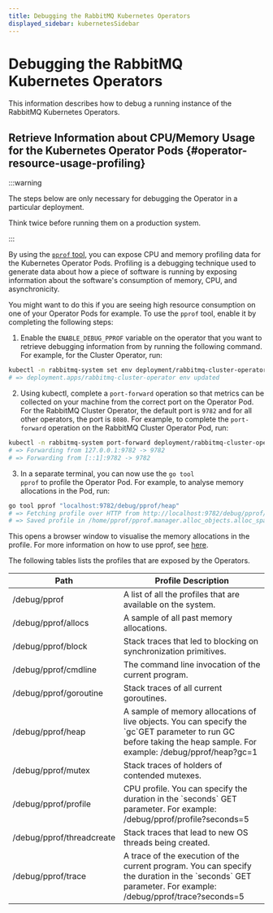 ```yaml
---
title: Debugging the RabbitMQ Kubernetes Operators
displayed_sidebar: kubernetesSidebar
---
```

<!--
Copyright (c) 2005-2025 Broadcom. All Rights Reserved. The term "Broadcom" refers to Broadcom Inc. and/or its subsidiaries.

All rights reserved. This program and the accompanying materials
are made available under the terms of the under the Apache License,
Version 2.0 (the "License”); you may not use this file except in compliance
with the License. You may obtain a copy of the License at

https://www.apache.org/licenses/LICENSE-2.0

Unless required by applicable law or agreed to in writing, software
distributed under the License is distributed on an "AS IS" BASIS,
WITHOUT WARRANTIES OR CONDITIONS OF ANY KIND, either express or implied.
See the License for the specific language governing permissions and
limitations under the License.
-->

# Debugging the RabbitMQ Kubernetes Operators

This information describes how to debug a running instance of the RabbitMQ Kubernetes Operators.

## Retrieve Information about CPU/Memory Usage for the Kubernetes Operator Pods {#operator-resource-usage-profiling}

:::warning

The steps below are only necessary for debugging the Operator in a particular deployment.

Think twice before running them on a production system.

:::

By using the [`pprof` tool](https://github.com/google/pprof/blob/main/doc/README.md), you can expose CPU and memory profiling data for the Kubernetes Operator Pods. Profiling is a debugging technique used to generate data about how a piece of software is running by exposing information about the software's consumption of memory, CPU, and asynchronicity.

You might want to do this if you are seeing high resource consumption on one of your Operator Pods for example. To use the `pprof` tool, enable it by completing the following steps:

1. Enable the `ENABLE_DEBUG_PPROF` variable on the operator that you want to retrieve debugging information from by running the following command. For example, for the Cluster Operator, run:
```bash
kubectl -n rabbitmq-system set env deployment/rabbitmq-cluster-operator ENABLE_DEBUG_PPROF=True
# => deployment.apps/rabbitmq-cluster-operator env updated
```

2. Using kubectl, complete a `port-forward` operation so that metrics can be collected on your machine from the correct port on the Operator Pod. For the RabbitMQ Cluster Operator, the default port is <code>9782</code> and for all other operators, the port is <code>8080</code>. For example, to complete the `port-forward` operation on the RabbitMQ Cluster Operator Pod, run:
```bash
kubectl -n rabbitmq-system port-forward deployment/rabbitmq-cluster-operator 9782
# => Forwarding from 127.0.0.1:9782 -> 9782
# => Forwarding from [::1]:9782 -> 9782
```

3. In a separate terminal, you can now use the <code>go tool pprof</code> to profile the Operator Pod. For example, to analyse
memory allocations in the Pod, run:

```bash
go tool pprof "localhost:9782/debug/pprof/heap"
# => Fetching profile over HTTP from http://localhost:9782/debug/pprof/heap
# => Saved profile in /home/pprof/pprof.manager.alloc_objects.alloc_space.inuse_objects.inuse_space.001.pb.gz
```

This opens a browser window to visualise the memory allocations in the profile.
For more information on how to use pprof, see [here](https://github.com/google/pprof/blob/main/doc/README.md).

The following tables lists the profiles that are exposed by the Operators.

<table>
<thead>
  <tr>
    <th>Path</th>
    <th>Profile Description</th>
  </tr>
</thead>
<tbody>
  <tr>
    <td>/debug/pprof</td>
    <td>A list of all the profiles that are available on the system.</td>
  </tr>
  <tr>
    <td>/debug/pprof/allocs</td>
    <td>A sample of all past memory allocations.</td>
  </tr>
  <tr>
    <td>/debug/pprof/block</td>
    <td>Stack traces that led to blocking on synchronization primitives.</td>
  </tr>
  <tr>
    <td>/debug/pprof/cmdline</td>
    <td>The command line invocation of the current program.</td>
  </tr>
  <tr>
    <td>/debug/pprof/goroutine</td>
    <td>Stack traces of all current goroutines.</td>
  </tr>
  <tr>
    <td>/debug/pprof/heap</td>
    <td>A sample of memory allocations of live objects. You can specify the `gc`GET parameter to run GC before taking the heap sample. For example:  /debug/pprof/heap?gc=1</td>
  </tr>
  <tr>
    <td>/debug/pprof/mutex</td>
    <td>Stack traces of holders of contended mutexes.</td>
  </tr>
  <tr>
    <td>/debug/pprof/profile</td>
    <td>CPU profile. You can specify the duration in the `seconds` GET parameter. For example: /debug/pprof/profile?seconds=5</td>
  </tr>
  <tr>
    <td>/debug/pprof/threadcreate</td>
    <td>Stack traces that lead to new OS threads being created.</td>
  </tr>
  <tr>
    <td>/debug/pprof/trace</td>
    <td>A trace of the execution of the current program. You can specify the duration in the `seconds` GET parameter. For example: /debug/pprof/trace?seconds=5</td>
  </tr>
</tbody>
</table>

